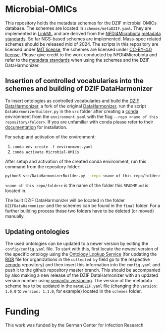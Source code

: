 # Microbial-OMICs
This repository holds the metadata schemes for the DZIF microbial OMICs database. The schemes are located in `schemes/metaDZIF.yaml`. They are implemented in [LinkML](https://linkml.io/) and are derived from the [NFDI4Microbiota](https://nfdi4microbiota.de/) [metadata standards](https://github.com/NFDI4Microbiota/MetadataStandards). So far NGS-based schemes are implemented. Mass-spec related schemes should be released mid of 2024. The scripts in this repository are licensed under [MIT license](LICENSE), the schemes are licensed under [CC-BY-4.0 license](schemes/LICENSE). Please give credit to the work conducted by NFDI4Microbiota and refer to the [metadata standards](https://github.com/NFDI4Microbiota/MetadataStandards) when using the schemes and the DZIF DataHarmonizer.

## Insertion of controlled vocabularies into the schemes and building of DZIF DataHarmonizer
To insert ontologies as controlled vocabularies and build the [DZIF DataHarmonizer](https://github.com/qbic-projects/DZIFDataHarmonizer), a fork of the original [DataHarmonizer](https://github.com/cidgoh/DataHarmonizer), run the script `DataHarmonizerBuilder.py` in the `src` folder after creating a [conda](https://anaconda.org) environment from the `environment.yaml` with the flag `--repo <name of this repository/folder>`. If you are unfamiliar with conda please refer to their [documentation](https://docs.anaconda.com/free/anaconda/install/) for installation.

For setup and activation of the environment:
1. `conda env create -f environment.yaml`
2. `conda activate Microbial-OMICs`

After setup and activation of the created conda environment, run this command from the repository folder:

```bash
python3 src/DataHarmonizerBuilder.py --repo <name of this repo/folder>
```

`<name of this repo/folder>` is the name of the folder this `README.md` is located in.

The built DZIF DataHarmonizer will be located in the folder `DZIFDataHarmonizer` and the schemes can be found in the `final` folder. For a further building process these two folders have to be deleted (or moved) manually.

## Updating ontologies
The used ontologies can be updated to a newer version by editing the `config/config.yaml` file. To start with this, first locate the newest version of the specific ontology using the [Ontology Lookup Service](https://www.ebi.ac.uk/ols4/) (for updating the [ROR](https://ror.org/) file for organizations in the `collected by` field go to the respective [zenodo](https://zenodo.org/doi/10.5281/zenodo.6347574) repository) and then insert this information into the `config.yaml` and push it to the github repository master branch. This should be accompanied by also making a new release of the DZIF DataHarmonizer with an updated version number using [semantic versioning](https://semver.org/). The version of the metadata scheme has to be updated in the `metaDZIF.yaml` file (changing the `version: 1.0.0` to `version: 1.1.0`, for example) located in the `schemes` folder.

# Funding
This work was funded by the German Center for Infection Research.